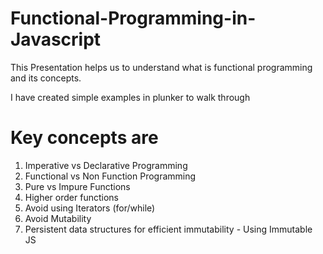 # Functional-Programming-in-Javascript

This Presentation helps us to understand what is functional programming and its concepts.

I have created simple examples in plunker to walk through

# Key concepts are
1. Imperative vs Declarative Programming
2. Functional vs Non Function Programming
3. Pure vs Impure Functions
4. Higher order functions
5. Avoid using Iterators (for/while)
6. Avoid Mutability
7. Persistent data structures for efficient immutability - Using Immutable JS

